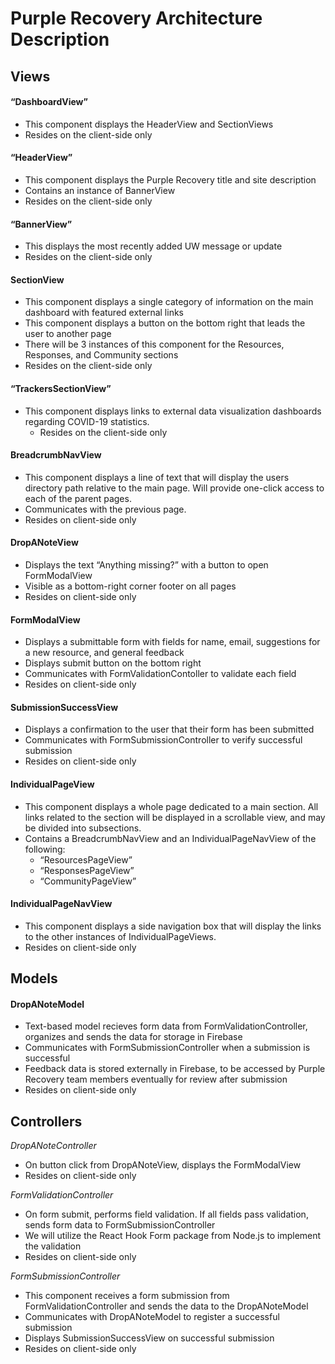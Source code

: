 # Purple Recovery Architecture Description
## Views 
#### “DashboardView”
  * This component displays the HeaderView and SectionViews 
  * Resides on the client-side only
 
#### “HeaderView”
  * This component displays the Purple Recovery title and site description
  * Contains an instance of BannerView 
  * Resides on the client-side only
 
 #### “BannerView”
  * This displays  the most recently added UW message or update
  * Resides on the client-side only
 
#### SectionView
  * This component displays a single category of information on the main dashboard with featured external links
  * This component displays a button on the bottom right that leads the user to another page
  * There will be 3 instances of this component for the Resources, Responses, and Community sections
  * Resides on the client-side only
 
#### “TrackersSectionView”
  * This component displays links to external data visualization dashboards regarding COVID-19 statistics. 
	* Resides on the client-side only
 
#### BreadcrumbNavView
  * This component displays a line of text that will display the users directory 
path relative to the main page. Will provide one-click access to each of the parent pages. 
  * Communicates with the previous page. 
  * Resides on client-side only
 
#### DropANoteView
  * Displays the text “Anything missing?” with a button to open FormModalView
  * Visible as a bottom-right corner footer on all pages
  * Resides on client-side only
 
#### FormModalView
  * Displays a submittable form with fields for name, email, suggestions for a new resource, and general feedback
  * Displays submit button on the bottom right
  * Communicates with FormValidationContoller to validate each field
  * Resides on client-side only
 
#### SubmissionSuccessView
  * Displays a confirmation to the user that their form has been submitted
  * Communicates with FormSubmissionController to verify successful submission
  * Resides on client-side only
 
#### IndividualPageView
  * This component displays a whole page dedicated to a main section. All links
related to the section will be displayed in a scrollable view, and may be divided into subsections.
  * Contains a BreadcrumbNavView and an IndividualPageNavView of the following:
	  * “ResourcesPageView”
	  * “ResponsesPageView”
	  * “CommunityPageView”
 
#### IndividualPageNavView
  * This component displays a side navigation box that will display the links to the
 	other instances of IndividualPageViews.
  * Resides on client-side only
  
## Models
#### DropANoteModel
   * Text-based model recieves form data from FormValidationController, organizes and sends the data for storage in Firebase
   * Communicates with FormSubmissionController when a submission is successful
   * Feedback data is stored externally in Firebase, to be accessed by Purple Recovery team members eventually for review after submission
   * Resides on client-side only
  
## Controllers
_DropANoteController_
   * On button click from DropANoteView, displays the FormModalView
   * Resides on client-side only
 
_FormValidationController_
   * On form submit, performs field validation. If all fields pass validation, sends form data to FormSubmissionController
   * We will utilize the React Hook Form package from Node.js to implement the validation
   * Resides on client-side only
 
_FormSubmissionController_
  * This component receives a form submission from FormValidationController and sends the data to the DropANoteModel
  * Communicates with DropANoteModel to register a successful submission
  * Displays SubmissionSuccessView on successful submission
  * Resides on client-side only

